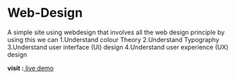 # Web-Design

A simple site  using  webdesign that involves all the web design principle 
by using this we can
1.Understand colour Theory
2.Understand Typography
3.Understand user interface (UI) design
4.Understand user experience (UX) design

**visit :**[ live demo](https://www.canva.com/design/DAESQHH39LY/ds-hz4X7teyEJWsGVvH0DQ/view?website#4)
